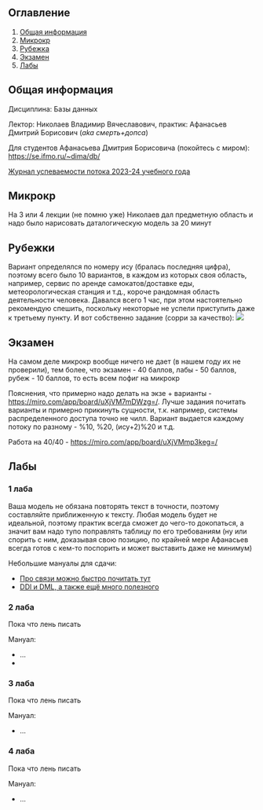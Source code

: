 ## Оглавление
1. [Общая информация](#info)
2. [Микрокр](#microkr)
3. [Рубежка](#rubez)
4. [Экзамен](#exam)
5. [Лабы](#labs)

## Общая информация <a name="info"></a>

Дисциплина: Базы данных

Лектор: Николаев Владимир Вячеславович, практик: Афанасьев Дмитрий Борисович (<i>aka смерть+допса</i>)

Для студентов Афанасьева Дмитрия Борисовича (покойтесь с миром): https://se.ifmo.ru/~dima/db/

[Журнал успеваемости потока 2023-24 учебного года](https://docs.google.com/spreadsheets/d/109kJz2nmXLELJpkqogT8tG73X6zzkpVXcD9J9k1DbWo/edit#gid=1485246156)

## Микрокр <a name="microkr"></a>
На 3 или 4 лекции (не помню уже) Николаев дал предметную область и надо было нарисовать даталогическую модель за 20 минут

## Рубежки <a name="rubez"></a>

Вариант определялся по номеру ису (бралась последняя цифра), поэтому всего было 10 вариантов, в каждом из которых своя область, например, сервис по аренде самокатов/доставке еды, метеорологическая станция и т.д., короче рандомная область деятельности человека. Давался всего 1 час, при этом настоятельно рекомендую спешить, поскольку некоторые не успели приступить даже к третьему пункту. И вот собственно задание (сорри за качество):
![](https://i.imgur.com/ZPpeR1e.png)


## Экзамен <a name="exam"></a>

На самом деле микрокр вообще ничего не дает (в нашем году их не проверили), тем более, что экзамен - 40 баллов, лабы - 50 баллов, рубеж - 10 баллов, то есть всем пофиг на микрокр

Пояснения, что примерно надо делать на экзе + варианты - https://miro.com/app/board/uXjVM7mDWzg=/. Лучше задания почитать варианты и примерно прикинуть сущности, т.к. например, системы распределенного доступа точно не чилл. Вариант выдается каждому потоку по разному - %10, %20, (ису+2)%20 и т.д.

Работа на 40/40 - https://miro.com/app/board/uXjVMmp3keg=/

## Лабы <a name="labs"></a>
### 1 лаба
Ваша модель не обязана повторять текст в точности, поэтому составляйте приближенную к тексту. Любая модель будет не идеальной, поэтому практик всегда сможет до чего-то докопаться, а значит вам надо тупо поправлять таблицу по его требованиям (ну или спорить с ним, доказывая свою позицию, по крайней мере Афанасьев всегда готов с кем-то поспорить и может выставить даже не минимум)

Небольшие мануалы для сдачи:
- [Про связи можно быстро почитать тут](https://devreflex.ru/sql/svyazi-v-baze-dannyh)
- [DDl и DML, а также ещё много полезного](https://habr.com/ru/articles/255361/)


### 2 лаба

Пока что лень писать

Мануал:
- ...
- 
### 3 лаба

Пока что лень писать

Мануал:
- ...

### 4 лаба

Пока что лень писать

Мануал:
- ...